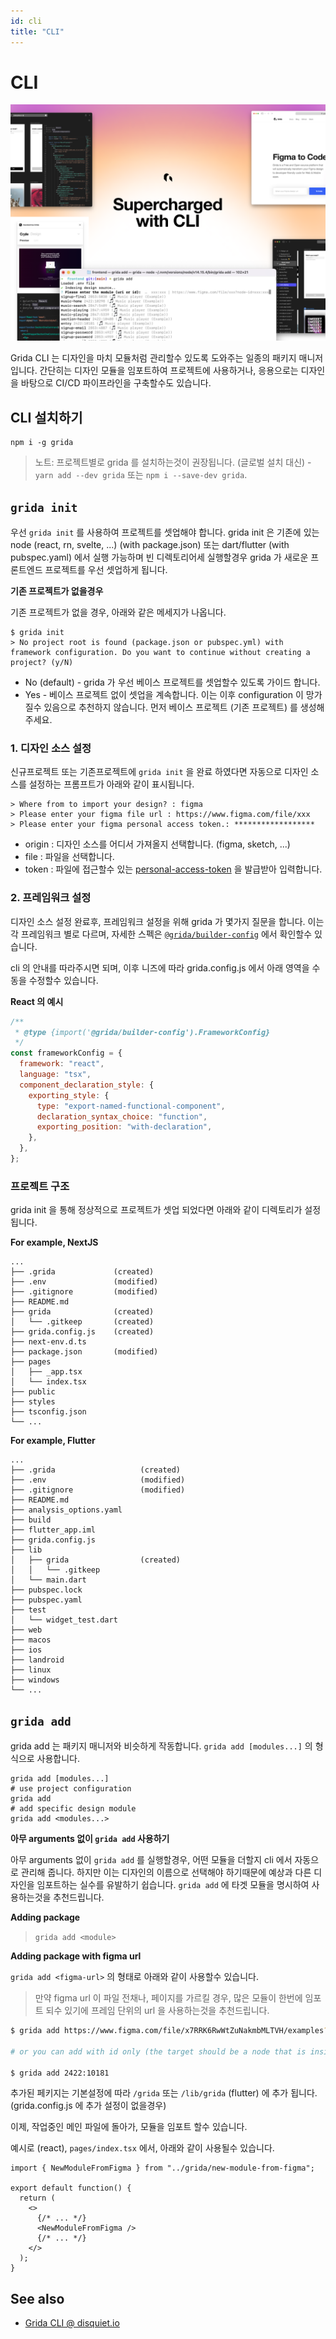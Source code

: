 ```yaml
---
id: cli
title: "CLI"
---
```


# CLI

![introducing grida cli - a cli for your figma design](../../assets/supercharged-with-cli.png)

Grida CLI 는 디자인을 마치 모듈처럼 관리할수 있도록 도와주는 일종의 패키지 매니저 입니다. 간단히는 디자인 모듈을 임포트하여 프로젝트에 사용하거나, 응용으로는 디자인을 바탕으로 CI/CD 파이프라인을 구축할수도 있습니다.

## CLI 설치하기

```
npm i -g grida
```

> 노트: 프로젝트별로 grida 를 설치하는것이 권장됩니다. (글로벌 설치 대신) - `yarn add --dev grida` 또는 `npm i --save-dev grida`.

## `grida init`

우선 `grida init` 를 사용하여 프로젝트를 셋업해야 합니다.
grida init 은 기존에 있는 node (react, rn, svelte, ...) (with package.json) 또는 dart/flutter (with pubspec.yaml) 에서 실행 가능하며 빈 디렉토리어세 실행할경우 grida 가 새로운 프론트엔드 프로젝트를 우선 셋업하게 됩니다.

**기존 프로젝트가 없을경우**

기존 프로젝트가 없을 경우, 아래와 같은 메세지가 나옵니다.

```
$ grida init
> No project root is found (package.json or pubspec.yml) with framework configuration. Do you want to continue without creating a project? (y/N)
```

- No (default) - grida 가 우선 베이스 프로젝트를 셋업할수 있도록 가이드 합니다.
- Yes - 베이스 프로젝트 없이 셋업을 계속합니다. 이는 이후 configuration 이 망가질수 있음으로 추천하지 않습니다. 먼저 베이스 프로젝트 (기존 프로젝트) 를 생성해주세요.

### 1. 디자인 소스 설정

신규프로젝트 또는 기존프로젝트에 `grida init` 을 완료 하였다면 자동으로 디자인 소스를 설정하는 프롬프트가 아래와 같이 표시됩니다.

```
> Where from to import your design? : figma
> Please enter your figma file url : https://www.figma.com/file/xxx
> Please enter your figma personal access token.: ******************
```

- origin : 디자인 소스를 어디서 가져올지 선택합니다. (figma, sketch, ...)
- file : 파일을 선택합니다.
- token : 파일에 접근할수 있는 [personal-access-token](../../with-figma/guides/how-to-get-personal-access-token) 을 발급받아 입력합니다.

### 2. 프레임워크 설정

디자인 소스 설정 완료후, 프레임워크 설정을 위해 grida 가 몇가지 질문을 합니다.
이는 각 프레임워크 별로 다르며, 자세한 스펙은 [`@grida/builder-config`](https://github.com/gridaco/code/tree/main/packages/builder-config) 에서 확인할수 있습니다.

cli 의 안내를 따라주시면 되며, 이후 니즈에 따라 grida.config.js 에서 아래 영역을 수동을 수정할수 있습니다.

**React 의 예시**

```js
/**
 * @type {import('@grida/builder-config').FrameworkConfig}
 */
const frameworkConfig = {
  framework: "react",
  language: "tsx",
  component_declaration_style: {
    exporting_style: {
      type: "export-named-functional-component",
      declaration_syntax_choice: "function",
      exporting_position: "with-declaration",
    },
  },
};
```

### 프로젝트 구조

grida init 을 통해 정상적으로 프로젝트가 셋업 되었다면 아래와 같이 디렉토리가 설정됩니다.

**For example, NextJS**

```
...
├── .grida             (created)
├── .env               (modified)
├── .gitignore         (modified)
├── README.md
├── grida              (created)
│   └── .gitkeep       (created)
├── grida.config.js    (created)
├── next-env.d.ts
├── package.json       (modified)
├── pages
│   ├── _app.tsx
│   └── index.tsx
├── public
├── styles
├── tsconfig.json
└── ...
```

**For example, Flutter**

```
...
├── .grida                   (created)
├── .env                     (modified)
├── .gitignore               (modified)
├── README.md
├── analysis_options.yaml
├── build
├── flutter_app.iml
├── grida.config.js
├── lib
│   ├── grida                (created)
│   │   └── .gitkeep
│   └── main.dart
├── pubspec.lock
├── pubspec.yaml
├── test
│   └── widget_test.dart
├── web
├── macos
├── ios
├── landroid
├── linux
├── windows
└── ...
```

## `grida add`

grida add 는 패키지 매니저와 비슷하게 작동합니다. `grida add [modules...]` 의 형식으로 사용합니다.

```
grida add [modules...]
# use project configuration
grida add
# add specific design module
grida add <modules...>
```

**아무 arguments 없이 `grida add` 사용하기**

아무 arguments 없이 `grida add` 를 실행할경우, 어떤 모듈을 더할지 cli 에서 자동으로 관리해 줍니다. 하지만 이는 디자인의 이름으로 선택해야 하기때문에 예상과 다른 디자인을 임포트하는 실수를 유발하기 쉽습니다. `grida add` 에 타겟 모듈을 명시하여 사용하는것을 추천드립니다.

**Adding package**

> `grida add <module>`

**Adding package with figma url**

`grida add <figma-url>` 의 형태로 아래와 같이 사용할수 있습니다.

> 만약 figma url 이 파일 전채나, 페이지를 가르킬 경우, 많은 모듈이 한번에 임포트 되수 있기에 프레임 단위의 url 을 사용하는것을 추천드립니다.

```bash
$ grida add https://www.figma.com/file/x7RRK6RwWtZuNakmbMLTVH/examples?node-id=2422%3A10181

# or you can add with id only (the target should be a node that is inside the file you have in grida.config.js)

$ grida add 2422:10181
```

추가된 페키지는 기본설정에 따라 `/grida` 또는 `/lib/grida` (flutter) 에 추가 됩니다. (grida.config.js 에 추가 설정이 없을경우)

이제, 작업중인 메인 파일에 돌아가, 모듈을 임포트 할수 있습니다.

예시로 (react), `pages/index.tsx` 에서, 아래와 같이 사용될수 있습니다.

```tsx
import { NewModuleFromFigma } from "../grida/new-module-from-figma";

export default function() {
  return (
    <>
      {/* ... */}
      <NewModuleFromFigma />
      {/* ... */}
    </>
  );
}
```

## See also

- [Grida CLI @ disquiet.io](https://disquiet.io/product/figma-cli-by-grida)
